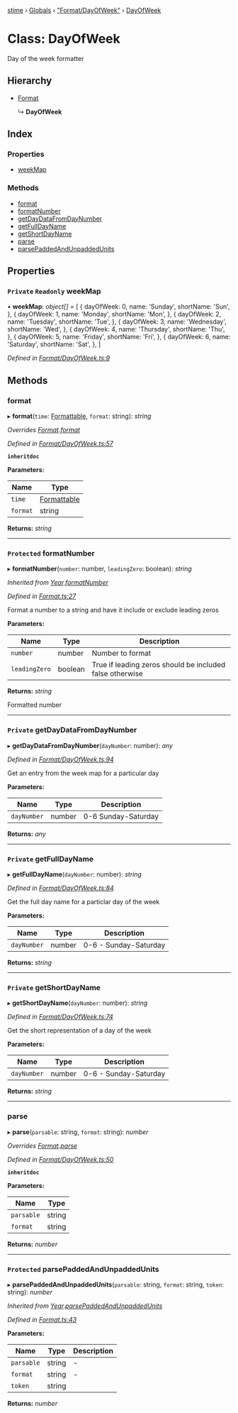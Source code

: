 [stime](../README.md) › [Globals](../globals.md) › ["Format/DayOfWeek"](../modules/_format_dayofweek_.md) › [DayOfWeek](_format_dayofweek_.dayofweek.md)

# Class: DayOfWeek

Day of the week formatter

## Hierarchy

* [Format](_format_.format.md)

  ↳ **DayOfWeek**

## Index

### Properties

* [weekMap](_format_dayofweek_.dayofweek.md#private-readonly-weekmap)

### Methods

* [format](_format_dayofweek_.dayofweek.md#format)
* [formatNumber](_format_dayofweek_.dayofweek.md#protected-formatnumber)
* [getDayDataFromDayNumber](_format_dayofweek_.dayofweek.md#private-getdaydatafromdaynumber)
* [getFullDayName](_format_dayofweek_.dayofweek.md#private-getfulldayname)
* [getShortDayName](_format_dayofweek_.dayofweek.md#private-getshortdayname)
* [parse](_format_dayofweek_.dayofweek.md#parse)
* [parsePaddedAndUnpaddedUnits](_format_dayofweek_.dayofweek.md#protected-parsepaddedandunpaddedunits)

## Properties

### `Private` `Readonly` weekMap

• **weekMap**: *object[]* = [
    {
      dayOfWeek: 0,
      name: 'Sunday',
      shortName: 'Sun',
    },
    {
      dayOfWeek: 1,
      name: 'Monday',
      shortName: 'Mon',
    },
    {
      dayOfWeek: 2,
      name: 'Tuesday',
      shortName: 'Tue',
    },
    {
      dayOfWeek: 3,
      name: 'Wednesday',
      shortName: 'Wed',
    },
    {
      dayOfWeek: 4,
      name: 'Thursday',
      shortName: 'Thu',
    },
    {
      dayOfWeek: 5,
      name: 'Friday',
      shortName: 'Fri',
    },
    {
      dayOfWeek: 6,
      name: 'Saturday',
      shortName: 'Sat',
    },
  ]

*Defined in [Format/DayOfWeek.ts:9](https://github.com/TerenceJefferies/STime/blob/e560a22/src/Format/DayOfWeek.ts#L9)*

## Methods

###  format

▸ **format**(`time`: [Formattable](_formattable_.formattable.md), `format`: string): *string*

*Overrides [Format](_format_.format.md).[format](_format_.format.md#abstract-format)*

*Defined in [Format/DayOfWeek.ts:57](https://github.com/TerenceJefferies/STime/blob/e560a22/src/Format/DayOfWeek.ts#L57)*

**`inheritdoc`** 

**Parameters:**

Name | Type |
------ | ------ |
`time` | [Formattable](_formattable_.formattable.md) |
`format` | string |

**Returns:** *string*

___

### `Protected` formatNumber

▸ **formatNumber**(`number`: number, `leadingZero`: boolean): *string*

*Inherited from [Year](_format_year_.year.md).[formatNumber](_format_year_.year.md#protected-formatnumber)*

*Defined in [Format.ts:27](https://github.com/TerenceJefferies/STime/blob/e560a22/src/Format.ts#L27)*

Format a number to a string and have it include or exclude
leading zeros

**Parameters:**

Name | Type | Description |
------ | ------ | ------ |
`number` | number | Number to format |
`leadingZero` | boolean | True if leading zeros should be included false otherwise |

**Returns:** *string*

Formatted number

___

### `Private` getDayDataFromDayNumber

▸ **getDayDataFromDayNumber**(`dayNumber`: number): *any*

*Defined in [Format/DayOfWeek.ts:94](https://github.com/TerenceJefferies/STime/blob/e560a22/src/Format/DayOfWeek.ts#L94)*

Get an entry from the week map for a particular day

**Parameters:**

Name | Type | Description |
------ | ------ | ------ |
`dayNumber` | number | 0-6 Sunday-Saturday |

**Returns:** *any*

___

### `Private` getFullDayName

▸ **getFullDayName**(`dayNumber`: number): *string*

*Defined in [Format/DayOfWeek.ts:84](https://github.com/TerenceJefferies/STime/blob/e560a22/src/Format/DayOfWeek.ts#L84)*

Get the full day name for a particlar day of the week

**Parameters:**

Name | Type | Description |
------ | ------ | ------ |
`dayNumber` | number | 0-6 - Sunday-Saturday |

**Returns:** *string*

___

### `Private` getShortDayName

▸ **getShortDayName**(`dayNumber`: number): *string*

*Defined in [Format/DayOfWeek.ts:74](https://github.com/TerenceJefferies/STime/blob/e560a22/src/Format/DayOfWeek.ts#L74)*

Get the short representation of a day of the week

**Parameters:**

Name | Type | Description |
------ | ------ | ------ |
`dayNumber` | number | 0-6 - Sunday-Saturday |

**Returns:** *string*

___

###  parse

▸ **parse**(`parsable`: string, `format`: string): *number*

*Overrides [Format](_format_.format.md).[parse](_format_.format.md#abstract-parse)*

*Defined in [Format/DayOfWeek.ts:50](https://github.com/TerenceJefferies/STime/blob/e560a22/src/Format/DayOfWeek.ts#L50)*

**`inheritdoc`** 

**Parameters:**

Name | Type |
------ | ------ |
`parsable` | string |
`format` | string |

**Returns:** *number*

___

### `Protected` parsePaddedAndUnpaddedUnits

▸ **parsePaddedAndUnpaddedUnits**(`parsable`: string, `format`: string, `token`: string): *number*

*Inherited from [Year](_format_year_.year.md).[parsePaddedAndUnpaddedUnits](_format_year_.year.md#protected-parsepaddedandunpaddedunits)*

*Defined in [Format.ts:43](https://github.com/TerenceJefferies/STime/blob/e560a22/src/Format.ts#L43)*

**Parameters:**

Name | Type | Description |
------ | ------ | ------ |
`parsable` | string | - |
`format` | string | - |
`token` | string |   |

**Returns:** *number*
